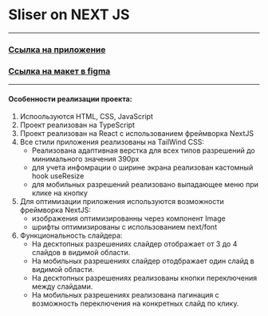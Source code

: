# Sliser on NEXT JS

---

### [Ссылка на приложение](https://ind-project-bice.vercel.app/)
### [Ссылка на макет в figma](https://www.figma.com/design/iT7HR5aCVFx53TIsp8yKXY/%D0%A2%D0%B5%D1%81%D1%82%D0%BE%D0%B2%D0%BE%D0%B5-%D0%B7%D0%B0%D0%B4%D0%B0%D0%BD%D0%B8%D0%B5-IND?node-id=1-2806&t=nZRaA0FvulmsFP2X-1)

---

#### Особенности реализации проекта:
1. Испоользуются HTML, CSS, JavaScript
2. Проект реализован на TypeScript
3. Проект реализован на React с использованием фреймворка NextJS
4. Все стили приложения реализованы на TailWind CSS:
    - Реализована адаптивная верстка для всех типов разрешений до минимального значения 390px
    - для учета инфомрации о ширине экрана реализован кастомный hook useResize
    - для мобильных разрешений реализовано выпадающее меню при клике на кнопку
5. Для оптимизации приложения используются возможности фреймворка NextJS:
    - изображения оптимизированны через компонент Image
    - шрифты оптимизированы с использованием next/font
6. Функциональность слайдера:
    - На десктопных разрешениях слайдер отображает от 3 до 4 слайдов в видимой области.
    - На мобильных разрешениях слайдер отодбражает один слайд в видимой области.
    - На десктопных разрешениях реализованы кнопки переключения между слайдами.
    - На мобильных разрешениях реализована пагинация с возможность переключения на конкретных слайд по клику.
